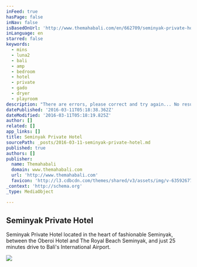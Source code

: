 ```yaml
---
inFeed: true
hasPage: false
inNav: false
isBasedOnUrl: 'http://www.themahabali.com/en/662709/seminyak-private-hotel'
inLanguage: en
starred: false
keywords:
  - mins
  - luna2
  - bali
  - amp
  - bedroom
  - hotel
  - private
  - gado
  - dryer
  - playroom
description: "There are errors, please correct and try again... No results found matching your search criteria. Showing all properties instead. 10 5 SQM 1,000 A/C Pool Luna2 private hotel Located in the heart of fashionable Seminyak, between the Oberoi Hotel and The Royal Beach Seminyak, and just 25 minutes drive to Bali's International Airport."
datePublished: '2016-03-11T05:18:38.362Z'
dateModified: '2016-03-11T05:18:19.825Z'
author: []
related: []
app_links: []
title: Seminyak Private Hotel
sourcePath: _posts/2016-03-11-seminyak-private-hotel.md
published: true
authors: []
publisher:
  name: Themahabali
  domain: www.themahabali.com
  url: 'http://www.themahabali.com'
  favicon: 'http://l3.cdbcdn.com/themes/shared/v3/assets/img/v-635926770992479107/nonicon.ico?f=18'
_context: 'http://schema.org'
_type: MediaObject

---
```

<article style=""><h1>Seminyak Private Hotel</h1><p>Seminyak Private Hotel located in the heart of fashionable Seminyak, between the Oberoi Hotel and The Royal Beach Seminyak, and just 25 minutes drive to Bali's International Airport.</p><img src="https://s3-us-west-2.amazonaws.com/the-grid-img/p/40c82fea33f001d71acc9afba8c862ae2b78b407.jpg" /></article>